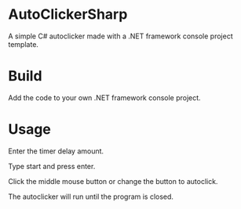 # AutoClickerSharp
A simple C# autoclicker made with a .NET framework console project template.

# Build
Add the code to your own .NET framework console project.

# Usage
Enter the timer delay amount.

Type start and press enter.

Click the middle mouse button or change the button to autoclick.

The autoclicker will run until the program is closed.
